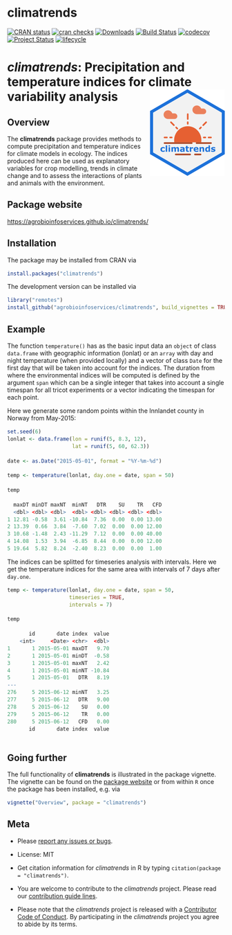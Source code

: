 
# climatrends

<!-- badges: start -->
[![CRAN status](https://www.r-pkg.org/badges/version/climatrends)](https://cran.r-project.org/package=climatrends)
[![cran checks](https://cranchecks.info/badges/worst/climatrends)](https://cran.r-project.org/web/checks/check_results_climatrends.html)
[![Downloads](https://cranlogs.r-pkg.org/badges/climatrends)](https://cran.r-project.org/package=climatrends)
[![Build Status](https://travis-ci.org/agrobioinfoservices/climatrends.svg?branch=master)](https://travis-ci.org/agrobioinfoservices/climatrends)
[![codecov](https://codecov.io/gh/agrobioinfoservices/climatrends/master.svg)](https://codecov.io/github/agrobioinfoservices/climatrends?branch=master)
[![Project Status](https://www.repostatus.org/badges/latest/active.svg)](https://www.repostatus.org/#active)
[![lifecycle](https://img.shields.io/badge/lifecycle-maturing-blue.svg)](https://www.tidyverse.org/lifecycle/#maturing)
<!-- badges: end -->

# *climatrends*: Precipitation and temperature indices for climate variability analysis <img align="right" src="man/figures/logo.png">

## Overview

The **climatrends** package provides methods to compute precipitation and temperature indices for climate models in ecology. The indices produced here can be used as explanatory variables for crop modelling, trends in climate change and to assess the interactions of plants and animals with the environment.

## Package website

<https://agrobioinfoservices.github.io/climatrends/>

## Installation

The package may be installed from CRAN via

``` r
install.packages("climatrends")
```

The development version can be installed via

``` r
library("remotes")
install_github("agrobioinfoservices/climatrends", build_vignettes = TRUE)
```

## Example

The function `temperature()` has as the basic input data an `object` of class `data.frame` with geographic information (lonlat) or an `array` with day and night temperature (when provided locally) and a vector of class `Date` for the first day that will be taken into account for the indices. The duration from where the environmental indices will be computed is defined by the argument `span` which can be a single integer that takes into account a single timespan for all tricot experiments or a vector indicating the timespan for each point.

Here we generate some random points within the Innlandet county in Norway from May-2015:


```r
set.seed(6)
lonlat <- data.frame(lon = runif(5, 8.3, 12),
                     lat = runif(5, 60, 62.3))

date <- as.Date("2015-05-01", format = "%Y-%m-%d")

temp <- temperature(lonlat, day.one = date, span = 50)

temp

  maxDT minDT maxNT  minNT   DTR    SU    TR   CFD
  <dbl> <dbl> <dbl>  <dbl> <dbl> <dbl> <dbl> <dbl>
1 12.81 -0.58  3.61 -10.84  7.36  0.00  0.00 13.00
2 13.39  0.66  3.84  -7.60  7.02  0.00  0.00 12.00
3 10.68 -1.48  2.43 -11.29  7.12  0.00  0.00 40.00
4 14.08  1.53  3.94  -6.85  8.44  0.00  0.00 12.00
5 19.64  5.82  8.24  -2.40  8.23  0.00  0.00  1.00

```

The indices can be splitted for timeseries analysis with intervals. Here we get the temperature indices for the same area with intervals of 7 days after `day.one`.

```r
temp <- temperature(lonlat, day.one = date, span = 50, 
                    timeseries = TRUE, 
                    intervals = 7)

temp

       id       date index  value
    <int>     <Date> <chr>  <dbl>
1       1 2015-05-01 maxDT   9.70
2       1 2015-05-01 minDT  -0.58
3       1 2015-05-01 maxNT   2.42
4       1 2015-05-01 minNT -10.84
5       1 2015-05-01   DTR   8.19
---                              
276     5 2015-06-12 minNT   3.25
277     5 2015-06-12   DTR   9.00
278     5 2015-06-12    SU   0.00
279     5 2015-06-12    TR   0.00
280     5 2015-06-12   CFD   0.00
       id       date index  value
       
```


## Going further

The full functionality of **climatrends** is illustrated in the package vignette. The vignette can be found on the [package website](https://agrobioinfoservices.github.io/climatrends/) or from within `R` once the package has been installed, e.g. via

``` r
vignette("Overview", package = "climatrends")
```

## Meta

  - Please [report any issues or bugs](https://github.com/agrobioinfoservices/climatrends/issues).

  - License: MIT

  - Get citation information for *climatrends* in R by typing `citation(package = "climatrends")`.

  - You are welcome to contribute to the *climatrends* project. Please read our [contribution guide lines](CONTRIBUTING.md).

  - Please note that the *climatrends* project is released with a [Contributor Code of Conduct](CODE_OF_CONDUCT.md). By participating in the *climatrends* project you agree to abide by its terms.
